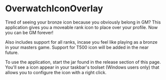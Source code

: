 # OverwatchIconOverlay
Tired of seeing your bronze icon because you obviously belong in GM? This application gives you a moveable rank icon to place over your profile. Now you can be GM forever!

Also includes support for all ranks, incase you feel like playing as a bronze in your masters game. Support for T500 icon will be added in the near future.

To use the application, start the jar found in the release section of this page. You'll see a icon appear in your taskbar's toolset (Windows users only) that allows you to configure the icon with a right click.

